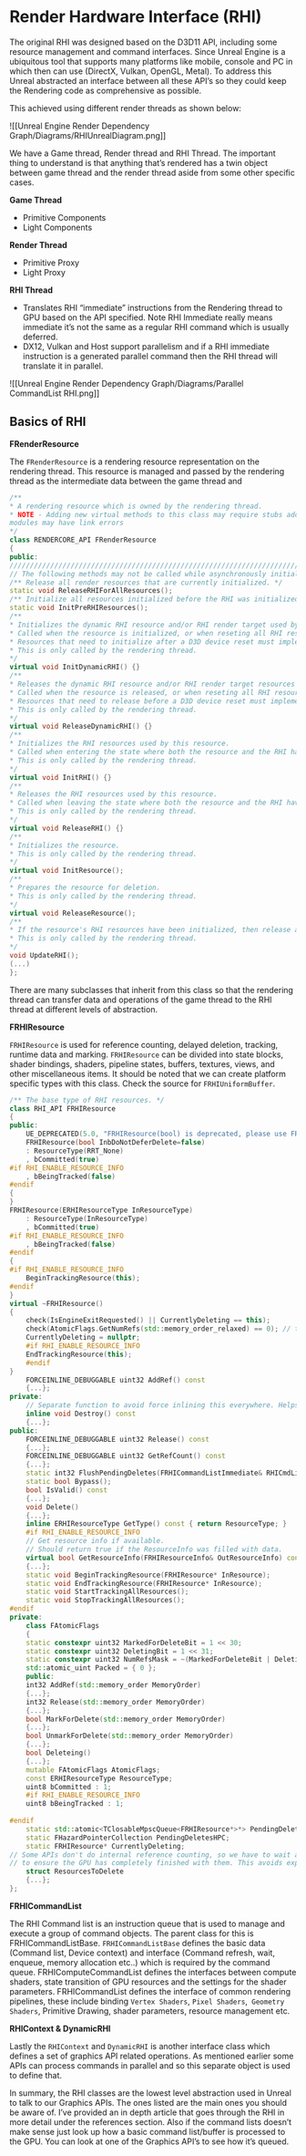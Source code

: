 # Render Hardware Interface (RHI)

The original RHI was designed based on the D3D11 API, including some resource management and command interfaces. Since Unreal Engine is a ubiquitous
tool that supports many platforms like mobile, console and PC in which then can use (DirectX, Vulkan, OpenGL, Metal). To address this Unreal abstracted an
interface between all these API’s so they could keep the Rendering code as comprehensive as possible.

This achieved using different render threads as shown below:

![[Unreal Engine Render Dependency Graph/Diagrams/RHIUnrealDiagram.png]]

We have a Game thread, Render thread and RHI Thread. The important thing to understand is that anything that’s rendered has a twin object between game
thread and the render thread aside from some other specific cases.

**Game Thread**
- Primitive Components
- Light Components

**Render Thread**
- Primitive Proxy
- Light Proxy
  
**RHI Thread**
- Translates RHI “immediate” instructions from the Rendering thread to GPU based on the API specified. Note RHI Immediate really means immediate it’s not the same as a regular RHI command which is usually deferred.
- DX12, Vulkan and Host support parallelism and if a RHI immediate instruction is a generated parallel command then the RHI thread will translate it in parallel.

![[Unreal Engine Render Dependency Graph/Diagrams/Parallel CommandList RHI.png]]

## Basics of RHI

**FRenderResource**

The `FRenderResource` is a rendering resource representation on the rendering thread. This resource is managed and passed by the rendering thread as the
intermediate data between the game thread and

```cpp
/**
* A rendering resource which is owned by the rendering thread.
* NOTE - Adding new virtual methods to this class may require stubs added to FViewport/FDummyViewport, otherwise certain
modules may have link errors
*/
class RENDERCORE_API FRenderResource
{
public:
////////////////////////////////////////////////////////////////////////////////////
// The following methods may not be called while asynchronously initializing / releasing render resources.
/** Release all render resources that are currently initialized. */
static void ReleaseRHIForAllResources();
/** Initialize all resources initialized before the RHI was initialized. */
static void InitPreRHIResources();
/**
* Initializes the dynamic RHI resource and/or RHI render target used by this resource.
* Called when the resource is initialized, or when reseting all RHI resources.
* Resources that need to initialize after a D3D device reset must implement this function.
* This is only called by the rendering thread.
*/
virtual void InitDynamicRHI() {}
/**
* Releases the dynamic RHI resource and/or RHI render target resources used by this resource.
* Called when the resource is released, or when reseting all RHI resources.
* Resources that need to release before a D3D device reset must implement this function.
* This is only called by the rendering thread.
*/
virtual void ReleaseDynamicRHI() {}
/**
* Initializes the RHI resources used by this resource.
* Called when entering the state where both the resource and the RHI have been initialized.
* This is only called by the rendering thread.
*/
virtual void InitRHI() {}
/**
* Releases the RHI resources used by this resource.
* Called when leaving the state where both the resource and the RHI have been initialized.
* This is only called by the rendering thread.
*/
virtual void ReleaseRHI() {}
/**
* Initializes the resource.
* This is only called by the rendering thread.
*/
virtual void InitResource();
/**
* Prepares the resource for deletion.
* This is only called by the rendering thread.
*/
virtual void ReleaseResource();
/**
* If the resource's RHI resources have been initialized, then release and reinitialize it. Otherwise, do nothing.
* This is only called by the rendering thread.
*/
void UpdateRHI();
(...)
};
```

There are many subclasses that inherit from this class so that the rendering thread can transfer data and operations of the game thread to the RHI thread at
different levels of abstraction.

**FRHIResource**

`FRHIResource` is used for reference counting, delayed deletion, tracking, runtime data and marking. `FRHIResource` can be divided into state blocks, shader
bindings, shaders, pipeline states, buffers, textures, views, and other miscellaneous items. It should be noted that we can create platform specific types with this class. Check the source for `FRHIUniformBuffer`.

```cpp
/** The base type of RHI resources. */
class RHI_API FRHIResource
{
public:
	UE_DEPRECATED(5.0, "FRHIResource(bool) is deprecated, please use FRHIResource(ERHIResourceType)")
	FRHIResource(bool InbDoNotDeferDelete=false)
	: ResourceType(RRT_None)
	, bCommitted(true)
#if RHI_ENABLE_RESOURCE_INFO
	, bBeingTracked(false)
#endif
{
}
FRHIResource(ERHIResourceType InResourceType)
	: ResourceType(InResourceType)
	, bCommitted(true)
#if RHI_ENABLE_RESOURCE_INFO
	, bBeingTracked(false)
#endif
{
#if RHI_ENABLE_RESOURCE_INFO
	BeginTrackingResource(this);
#endif
}
virtual ~FRHIResource()
{
	check(IsEngineExitRequested() || CurrentlyDeleting == this);
	check(AtomicFlags.GetNumRefs(std::memory_order_relaxed) == 0); // this should not have any outstanding refs
	CurrentlyDeleting = nullptr;
	#if RHI_ENABLE_RESOURCE_INFO
	EndTrackingResource(this);
	#endif
}
	FORCEINLINE_DEBUGGABLE uint32 AddRef() const
	{...};
private:
	// Separate function to avoid force inlining this everywhere. Helps both for code size and performance.
	inline void Destroy() const
	{...};
public:
	FORCEINLINE_DEBUGGABLE uint32 Release() const
	{...};
	FORCEINLINE_DEBUGGABLE uint32 GetRefCount() const
	{...};
	static int32 FlushPendingDeletes(FRHICommandListImmediate& RHICmdList);
	static bool Bypass();
	bool IsValid() const
	{...};
	void Delete()
	{...};
	inline ERHIResourceType GetType() const { return ResourceType; }
	#if RHI_ENABLE_RESOURCE_INFO
	// Get resource info if available.
	// Should return true if the ResourceInfo was filled with data.
	virtual bool GetResourceInfo(FRHIResourceInfo& OutResourceInfo) const
	{...};
	static void BeginTrackingResource(FRHIResource* InResource);
	static void EndTrackingResource(FRHIResource* InResource);
	static void StartTrackingAllResources();
	static void StopTrackingAllResources();
#endif
private:
	class FAtomicFlags
	{
	static constexpr uint32 MarkedForDeleteBit = 1 << 30;
	static constexpr uint32 DeletingBit = 1 << 31;
	static constexpr uint32 NumRefsMask = ~(MarkedForDeleteBit | DeletingBit);
	std::atomic_uint Packed = { 0 };
	public:
	int32 AddRef(std::memory_order MemoryOrder)
	{...};
	int32 Release(std::memory_order MemoryOrder)
	{...};
	bool MarkForDelete(std::memory_order MemoryOrder)
	{...};
	bool UnmarkForDelete(std::memory_order MemoryOrder)
	{...};
	bool Deleteing()
	{...};
	mutable FAtomicFlags AtomicFlags;
	const ERHIResourceType ResourceType;
	uint8 bCommitted : 1;
	#if RHI_ENABLE_RESOURCE_INFO
	uint8 bBeingTracked : 1;
	
#endif
	static std::atomic<TClosableMpscQueue<FRHIResource*>*> PendingDeletes;
	static FHazardPointerCollection PendingDeletesHPC;
	static FRHIResource* CurrentlyDeleting;
// Some APIs don't do internal reference counting, so we have to wait an extra couple of frames before deleting resources
// to ensure the GPU has completely finished with them. This avoids expensive fences, etc.
	struct ResourcesToDelete
	{...};
};
```

**FRHICommandList**

The RHI Command list is an instruction queue that is used to manage and execute a group of command objects. The parent class for this is
FRHICommandListBase. `FRHICommandListBase` defines the basic data (Command list, Device context) and interface (Command refresh, wait, enqueue,
memory allocation etc..) which is required by the command queue. FRHIComputeCommandList defines the interfaces between compute shaders, state transition of GPU resources and the settings for the shader parameters. FRHICommandList defines the interface of common rendering pipelines, these include binding `Vertex Shaders`, `Pixel Shaders`,` Geometry Shaders`, Primitive Drawing, shader parameters, resource management etc.

**RHIContext & DynamicRHI**

Lastly the `RHIContext` and `DynamicRHI` is another interface class which defines a set of graphics API related operations. As mentioned earlier some APIs can
process commands in parallel and so this separate object is used to define that.

In summary, the RHI classes are the lowest level abstraction used in Unreal to talk to our Graphics APIs. The ones listed are the main ones you should be aware
of. I’ve provided an in depth article that goes through the RHI in more detail under the references section. Also if the command lists doesn’t make sense just
look up how a basic command list/buffer is processed to the GPU. You can look at one of the Graphics API’s to see how it’s queued.

